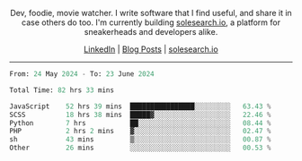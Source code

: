 <p align="center">Dev, foodie, movie watcher. I write software that I find useful, and share it in case others do too. I'm currently building <a href="https://solesearch.io">solesearch.io</a>, a platform for sneakerheads and developers alike.</p>
<p align="center">
  <a href="https://www.linkedin.com/in/peter-rauscher">LinkedIn</a>
  |
  <a href="https://dev.to/peterrauscher">Blog Posts</a>
  |
  <a href="https://solesearch.io">solesearch.io</a>
</p>
<hr/>
<!--START_SECTION:waka-->

```python
From: 24 May 2024 - To: 23 June 2024

Total Time: 82 hrs 33 mins

JavaScript    52 hrs 39 mins  ████████████████░░░░░░░░░   63.43 %
SCSS          18 hrs 38 mins  █████▓░░░░░░░░░░░░░░░░░░░   22.46 %
Python        7 hrs           ██░░░░░░░░░░░░░░░░░░░░░░░   08.44 %
PHP           2 hrs 2 mins    ▓░░░░░░░░░░░░░░░░░░░░░░░░   02.47 %
sh            43 mins         ▒░░░░░░░░░░░░░░░░░░░░░░░░   00.87 %
Other         26 mins         ░░░░░░░░░░░░░░░░░░░░░░░░░   00.53 %
```

<!--END_SECTION:waka-->
